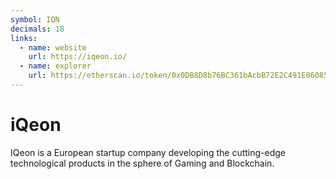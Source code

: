 ```yaml
---
symbol: IQN
decimals: 18
links:
  - name: website
    url: https://iqeon.io/
  - name: explorer
    url: https://etherscan.io/token/0x0DB8D8b76BC361bAcbB72E2C491E06085A97Ab31
---
```


# iQeon

IQeon is a European startup company developing the cutting-edge technological products in the sphere of Gaming and Blockchain.
